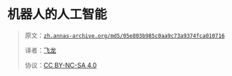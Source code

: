 # 机器人的人工智能

> 原文：[`zh.annas-archive.org/md5/05e803b985c0aa9c73a9374fca010716`](https://zh.annas-archive.org/md5/05e803b985c0aa9c73a9374fca010716)
> 
> 译者：[飞龙](https://github.com/wizardforcel)
> 
> 协议：[CC BY-NC-SA 4.0](http://creativecommons.org/licenses/by-nc-sa/4.0/)

